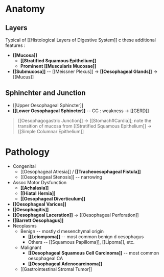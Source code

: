# Anatomy
## Layers
Typical of [[Histological Layers of Digestive System]] c these additional features :
- **[[Mucosa]]**
	- **[[Stratified Squamous Epithelium]]**
	- **Prominent [[Muscularis Mucosae]]**
- **[[Submucosa]]** -- [[Meissner Plexus]] -> **[[Oesophageal Glands]]** -> [[Mucus]]

## Sphinchter and Junction
- [[Upper Oesophageal Sphincter]]
- **[[Lower Oesophageal Sphincter]]** -- CC : weakness -> [[GERD]]
> [[Oesophagogastric Junction]] -> [[Stomach#Cardia]]; note the transition of mucosa from [[Stratified Squamous Epithelium]] -> [[Simple Columnar Epithelium]]

# Pathology
- Congenital
	- [[Oesophageal Atresia]] / **[[Tracheoesophageal Fistula]]**
	- [[Oesophageal Stenosis]] -- narrowing
- Assoc Motor Dysfunction
	- **[[Achalasia]]**
	- **[[Hiatal Hernia]]**
	- **[[Oesophageal Diverticulum]]**
- **[[Oesophageal Varices]]**
- **[[Oesophagitis]]**
- **[[Oesophageal Laceration]]** -> [[Oesophageal Perforation]]
- **[[Barrett Oesophagus]]**
- Neoplasms
	- Benign -- mostly d mesenchymal origin
		- **[[Leiomyoma]]** -- most common benign d oesophagus
		- Others -- [[Squamous Papilloma]], [[Lipoma]], etc.
	- Malignant
		- **[[Oesophageal Squamous Cell Carcinoma]]** -- most common oesophageal CA
		- **[[Oesophageal Adenocarcinoma]]**
	- [[Gastrointestinal Stromal Tumor]]
